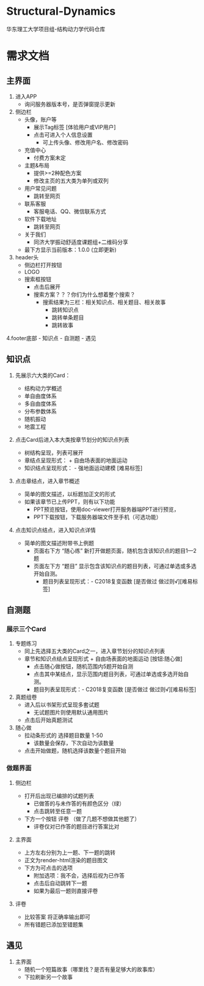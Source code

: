 # Structural-Dynamics
 华东理工大学项目组-结构动力学代码仓库


# 需求文档

## 主界面
1. 进入APP 
    - 询问服务器版本号，是否弹窗提示更新
2. 侧边栏
    - 头像，账户等
        - 展示Tag标签 [体验用户或VIP用户]
        - 点击可进入个人信息设置
            - 可上传头像、修改用户名、修改密码
    - 充值中心
        - 付费方案未定
    - 主题&布局
        - 提供>=2种配色方案
        - 修改主页的五大类为单列或双列
    - 用户常见问题
        - 跳转至网页
    - 联系客服
        - 客服电话、QQ、微信联系方式
    - 软件下载地址
        - 跳转至网页
    - 关于我们
        - 同济大学振动舒适度课题组+二维码分享
    - 最下方显示当前版本：1.0.0 (立即更新)
3. header头
    - 侧边栏打开按钮
    - LOGO 
    - 搜索框按钮 
        - 点击后展开
        - 搜索方案？？？你们为什么想着整个搜索？
            - 搜索结果为三栏：相关知识点、相关题目、相关故事
                - 跳转知识点
                - 跳转单条题目
                - 跳转故事

4.footer底部
    - 知识点
    - 自测题
    - 遇见

## 知识点
1. 先展示六大类的Card：
    - 结构动力学概述
    - 单自由度体系
    - 多自由度体系
    - 分布参数体系
    - 随机振动
    - 地震工程

2. 点击Card后进入本大类按章节划分的知识点列表  
    - 树结构呈现，列表可展开
    - 章结点呈现形式：  + 自由场表面的地面运动 
    - 知识结点呈现形式： - 强地面运动建模    [难易标签] 

3. 点击章结点，进入章节概述
    - 简单的图文描述，以标题加正文的形式  
    - 如果该章节已上传PPT，则有以下功能
        - PPT预览按钮，使用doc-viewer打开服务器端PPT进行预览，
        - PPT下载按钮，下载服务器端文件至手机（可选功能）

4. 点击知识点结点，进入知识点详情
    - 简单的图文描述附带书上例题
        - 页面右下方 “随心练” 新打开做题页面，随机包含该知识点的题目1—2题
        - 页面左下方 “题目” 显示包含该知识点的题目列表，可通过单选或多选开始自测。
            - 题目列表呈现形式：- C2018复变函数  [是否做过 做过则√][难易标签]

## 自测题
### 展示三个Card
1. 专题练习
    - 同上先选择五大类的Card之一，进入章节划分的知识点列表
    - 章节和知识点结点呈现形式 + 自由场表面的地面运动  [按钮:随心做]
        - 点击随心做按钮，随机范围内5题开始自测
        - 点击其中某结点，显示范围内题目列表，可通过单选或多选开始自测。
        - 题目列表呈现形式：- C2018复变函数  [是否做过 做过则√][难易标签]
2. 真题组卷
    - 进入后以书架形式呈现多套试题 
        - 无试题图片则使用默认通用图片
    - 点击后开始真题测试
3. 随心做
    - 拉动条形式的 选择题目数量 1-50
        - 该数量会保存，下次自动为该数量
    - 点击开始做题，随机选择该数量个题目开始

### 做题界面
1. 侧边栏
    - 打开后出现已编排的试题列表
        - 已做答的与未作答的有颜色区分（绿）
        - 点击跳转至任意一题
    - 下方一个按钮 评卷 （做了几题不想做其他题了）
        - 评卷仅对已作答的题目进行答案比对

2. 主界面
    - 上方左右分别为上一题、下一题的跳转
    - 正文为render-html渲染的题目图文
    - 下方为可点击的选项
        - 附加选项：我不会，选择后视为已作答
        - 点击后自动跳转下一题
        - 如果为最后一题则直接评卷

3. 评卷
    - 比较答案 将正确率输出即可
    - 所有错题已添加至错题集

## 遇见 
1. 主界面
    - 随机一个短篇故事（哪里找？是否有量足够大的故事库）
    - 下拉刷新另一个故事